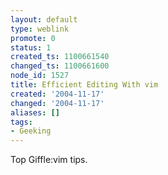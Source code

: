 ```yaml
---
layout: default
type: weblink
promote: 0
status: 1
created_ts: 1100661540
changed_ts: 1100661600
node_id: 1527
title: Efficient Editing With vim
created: '2004-11-17'
changed: '2004-11-17'
aliases: []
tags:
- Geeking
---
```

Top Giffle:vim tips.
